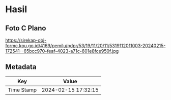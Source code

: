 # Hasil

## Foto C Plano

https://sirekap-obj-formc.kpu.go.id/4169/pemilu/pdpr/53/19/11/20/11/5319112011003-20240215-172541--65bcc970-feaf-4023-a71c-601e8fce950f.jpg


## Metadata

| Key        | Value               |
| ---------- | ------------------- |
| Time Stamp | 2024-02-15 17:32:15 |



